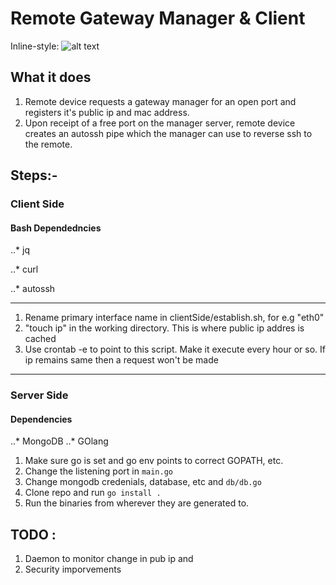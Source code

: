 
# Remote Gateway Manager & Client


Inline-style: 
![alt text](https://github.com/RakshitAdmar/gwCfgServer/blob/master/docs/RemoteGatewayManager.png "Architecture overvie")


## What it does 
1. Remote device  requests a gateway manager for an open port and registers it's public ip and mac address. 
2. Upon receipt of a free port on the manager server, remote device creates an autossh pipe which the manager can use to reverse ssh to the remote.

## Steps:-

### Client Side

#### Bash Dependedncies 

..* jq

..* curl

..* autossh

---


1. Rename primary interface name in clientSide/establish.sh, for e.g "eth0"
2. "touch ip" in the working directory. This is where public ip addres is cached
3. Use crontab -e to point to this script. Make it execute every hour or so. If ip remains same then a request won't be made

---

### Server Side

#### Dependencies 

..* MongoDB
..* GOlang


1. Make sure go is set and go env points to correct GOPATH, etc.
2. Change the listening port in `main.go`
3. Change mongodb credenials, database, etc and `db/db.go`
4. Clone repo and run `go install . `
5. Run the binaries from wherever they are generated to. 

## TODO :

1. Daemon to monitor change in pub ip and 
2. Security imporvements

